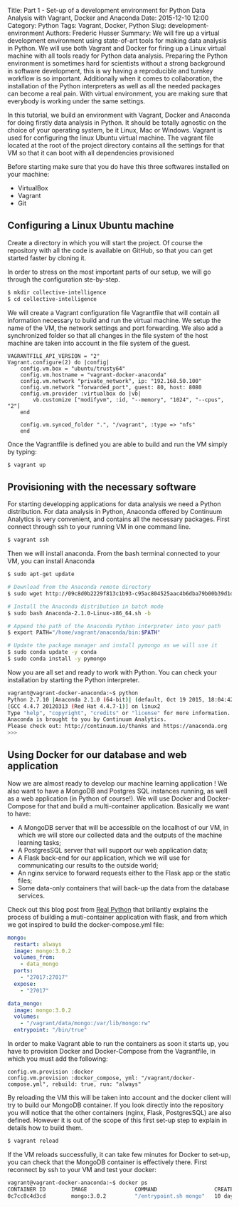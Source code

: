 Title: Part 1 - Set-up of a development environment for Python Data Analysis with Vagrant, Docker and Anaconda
Date: 2015-12-10 12:00
Category: Python
Tags: Vagrant, Docker, Python
Slug: development-environment
Authors: Frederic Husser
Summary: We will fire up a virtual development environment using state-of-art tools for making data analysis in Python. We will use both Vagrant and Docker for firing up a Linux virtual machine with all tools ready for Python data analysis. Preparing the Python environment is sometimes hard for scientists without a strong background in software development, this is wy having a reproducible and turnkey workflow is so important. Additionally when it comes to collaboration, the installation of the Python interpreters as well as all the needed packages can become a real pain. With virtual environment, you are making sure that everybody is working under the same settings.

In this tutorial, we build an environment with Vagrant, Docker and Anaconda for doing firstly data analysis in Python. It should be totally agnostic on the choice of your operating system, be it Linux, Mac or Windows. Vagrant is used for configuring the linux Ubuntu virtual machine. The vagrant file located at the root of the project directory contains all the settings for that VM so that it can boot with all dependencies provisioned 

Before starting make sure that you do have this three softwares installed on your machine:

- VirtualBox
- Vagrant
- Git

Configuring a Linux Ubuntu machine
----------------------------------
Create a directory in which you will start the project. Of course the repository with all the code is available on GitHub, so that you can get started faster by cloning it.

In order to stress on the most important parts of our setup, we will go through the configuration ste-by-step.

```bash
$ mkdir collective-intelligence
$ cd collective-intelligence
```

We will create a Vagrant configuration file Vagrantfile that will contain all information necessary to build and run the virtual machine. We setup the name of the VM, the network settings and port forwarding. We also add a synchronized folder so that all changes in the file system of the host machine are taken into account in the file system of the guest. 

```
VAGRANTFILE_API_VERSION = "2"
Vagrant.configure(2) do |config|
    config.vm.box = "ubuntu/trusty64"
    config.vm.hostname = "vagrant-docker-anaconda"
    config.vm.network "private_network", ip: "192.168.50.100"
    config.vm.network "forwarded_port", guest: 80, host: 8080
    config.vm.provider :virtualbox do |vb|
        vb.customize ["modifyvm", :id, "--memory", "1024", "--cpus", "2"]
    end
    
    config.vm.synced_folder ".", "/vagrant", :type => "nfs"
    end
```

Once the Vagrantfile is defined you are able to build and run the VM simply by typing:

```bash
$ vagrant up
```

Provisioning with the necessary software
----------------------------------------

For starting developping applications for data analysis we need a Python distribution. For data analysis in Python, Anaconda offered by Continuum Analytics is very convenient, and contains all the necessary packages. First connect through ssh to your running VM in one command line.

```bash
$ vagrant ssh
```

Then we will install anaconda. From the bash terminal connected to your VM, you can install Anaconda

```bash
$ sudo apt-get update

# Download from the Anaconda remote directory
$ sudo wget http://09c8d0b2229f813c1b93-c95ac804525aac4b6dba79b00b39d1d3.r79.cf1.rackcdn.com/Anaconda-2.1.0-Linux-x86_64.sh

# Install the Anaconda distribution in batch mode
$ sudo bash Anaconda-2.1.0-Linux-x86_64.sh -b

# Append the path of the Anaconda Python interpreter into your path
$ export PATH="/home/vagrant/anaconda/bin:$PATH"

# Update the package manager and install pymongo as we will use it
$ sudo conda update -y conda
$ sudo conda install -y pymongo
```

Now you are all set and ready to work with Python. You can check your installation by starting the Python interpreter.

```bash
vagrant@vagrant-docker-anaconda:~$ python
Python 2.7.10 |Anaconda 2.1.0 (64-bit)| (default, Oct 19 2015, 18:04:42)
[GCC 4.4.7 20120313 (Red Hat 4.4.7-1)] on linux2
Type "help", "copyright", "credits" or "license" for more information.
Anaconda is brought to you by Continuum Analytics.
Please check out: http://continuum.io/thanks and https://anaconda.org
>>>
```

Using Docker for our database and web application
-------------------------------------------------

Now we are almost ready to develop our machine learning application ! We also want to have a MongoDB and Postgres SQL instances running, as well as a web application (in Python of course!). We will use Docker and Docker-Compose for that and build a multi-container application. Basically we want to have:

+ A MongoDB server that will be accessible on the localhost of our VM, in which we will store our collected data and the outputs of the machine learning tasks;
+ A PostgresSQL server that will support our web application data;
+ A Flask back-end for our application, which we will use for communicating our results to the outside world;
+ An nginx service to forward requests either to the Flask app or the static files;
+ Some data-only containers that will back-up the data from the database services.

Check out this blog post from [Real Python](https://realpython.com/blog/python/dockerizing-flask-with-compose-and-machine-from-localhost-to-the-cloud/) that brillantly explains the process of building a muti-container application with flask, and from which we got inspired to build the docker-compose.yml file:

```yml
mongo:
  restart: always
  image: mongo:3.0.2
  volumes_from:
    - data_mongo
  ports:
    - "27017:27017"
  expose:
    - "27017"

data_mongo:
  image: mongo:3.0.2
  volumes:
    - "/vagrant/data/mongo:/var/lib/mongo:rw"
  entrypoint: "/bin/true"
```

In order to make Vagrant able to run the containers as soon it starts up, you have to provision Docker and Docker-Compose from the Vagrantfile, in which you must add the following:

```
config.vm.provision :docker
config.vm.provision :docker_compose, yml: "/vagrant/docker-compose.yml", rebuild: true, run: "always"
```

By reloading the VM this will be taken into account and the docker client will try to build our MongoDB container. If you look directly into the repository you will notice that the other containers (nginx, Flask, PostgresSQL) are also defined. However it is out of the scope of this first set-up step to explain in details how to build them.

```bash
$ vagrant reload
```

If the VM reloads successfully, it can take few minutes for Docker to set-up, you can check that the MongoDB container is effectively there. First reconnect by ssh to your VM and test your docker:

```bash
vagrant@vagrant-docker-anaconda:~$ docker ps
CONTAINER ID        IMAGE               COMMAND                  CREATED             STATUS              PORTS                      NAMES
0c7cc8c4d3cd        mongo:3.0.2         "/entrypoint.sh mongo"   10 days ago         Up 5 hours          0.0.0.0:27017->27017/tcp   vagrant_mongo_1
```

